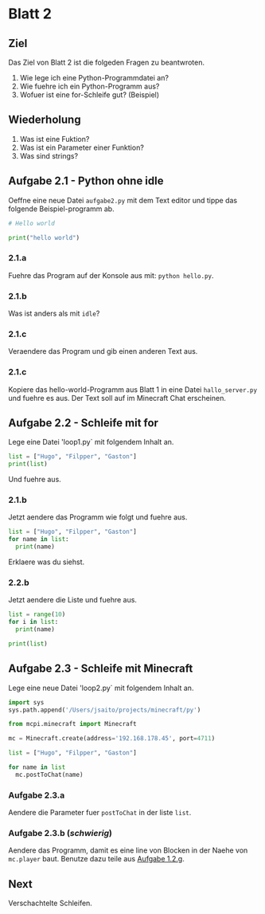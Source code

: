 # Blatt 2

## Ziel
Das Ziel von Blatt 2 ist die folgeden Fragen zu beantwroten.

1. Wie lege ich eine Python-Programmdatei an?
1. Wie fuehre ich ein Python-Programm aus?
1. Wofuer ist eine for-Schleife gut? (Beispiel)

## Wiederholung
1. Was ist eine Fuktion?
1. Was ist ein Parameter einer Funktion?
1. Was sind strings?


## Aufgabe 2.1 - Python ohne idle

Oeffne eine neue Datei `aufgabe2.py` mit dem Text editor
und tippe das folgende Beispiel-programm ab.

```python
# Hello world

print("hello world")
```

### 2.1.a
Fuehre das Program auf der Konsole aus mit: `python hello.py`.

### 2.1.b
Was ist anders als mit `idle`?

### 2.1.c
Veraendere das Program und gib einen anderen Text aus.

### 2.1.c
Kopiere das hello-world-Programm aus Blatt 1 in eine Datei `hallo_server.py` und fuehre es aus.
Der Text soll auf im Minecraft Chat erscheinen.


## Aufgabe 2.2 - Schleife mit for

Lege eine Datei 'loop1.py` mit folgendem Inhalt an.

```python
list = ["Hugo", "Filpper", "Gaston"]
print(list)
```

Und fuehre aus.

### 2.1.b
Jetzt aendere das Programm wie folgt und fuehre aus.

```python
list = ["Hugo", "Filpper", "Gaston"]
for name in list:
  print(name)
```

Erklaere was du siehst.

### 2.2.b

Jetzt aendere die Liste und fuehre aus.

```python
list = range(10)
for i in list:
  print(name)

print(list)
```


## Aufgabe 2.3 - Schleife mit Minecraft

Lege eine neue Datei 'loop2.py` mit folgendem Inhalt an.

```python
import sys
sys.path.append('/Users/jsaito/projects/minecraft/py')

from mcpi.minecraft import Minecraft

mc = Minecraft.create(address='192.168.178.45', port=4711)

list = ["Hugo", "Filpper", "Gaston"]

for name in list
  mc.postToChat(name)
```

### Aufgabe 2.3.a
Aendere die Parameter fuer `postToChat` in der liste `list`.


### Aufgabe 2.3.b (*schwierig*)
Aendere das Programm, damit es eine line von Blocken in der Naehe von `mc.player` baut.
Benutze dazu teile aus [Aufgabe 1.2.g](./lesson_01.md).


## Next

Verschachtelte Schleifen.
